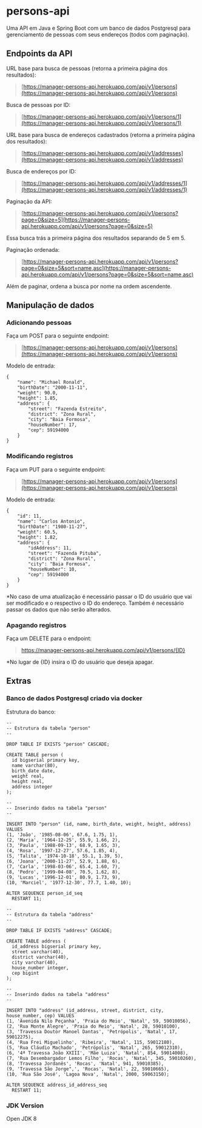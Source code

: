 # persons-api

Uma API em Java e Spring Boot com um banco de dados Postgresql para gerenciamento de pessoas com seus endereços (todos com paginação).

## Endpoints da API

URL base para busca de pessoas (retorna a primeira página dos resultados):
>[https://manager-persons-api.herokuapp.com/api/v1/persons](https://manager-persons-api.herokuapp.com/api/v1/persons)

Busca de pessoas por ID:
>[https://manager-persons-api.herokuapp.com/api/v1/persons/1](https://manager-persons-api.herokuapp.com/api/v1/persons/1)

URL base para busca de endereços cadastrados (retorna a primeira página dos resultados):
>[https://manager-persons-api.herokuapp.com/api/v1/addresses](https://manager-persons-api.herokuapp.com/api/v1/addresses)

Busca de endereços por ID:
>[https://manager-persons-api.herokuapp.com/api/v1/addresses/1](https://manager-persons-api.herokuapp.com/api/v1/addresses/1)

Paginação da API:
>[https://manager-persons-api.herokuapp.com/api/v1/persons?page=0&size=5](https://manager-persons-api.herokuapp.com/api/v1/persons?page=0&size=5)

Essa busca trás a primeira página dos resultados separando de 5 em 5.

Paginação ordenada:
>[https://manager-persons-api.herokuapp.com/api/v1/persons?page=0&size=5&sort=name,asc](https://manager-persons-api.herokuapp.com/api/v1/persons?page=0&size=5&sort=name,asc)

Além de paginar, ordena a busca por nome na ordem ascendente.

## Manipulação de dados

### Adicionando pessoas

Faça um POST para o seguinte endpoint:
>[https://manager-persons-api.herokuapp.com/api/v1/persons](https://manager-persons-api.herokuapp.com/api/v1/persons)

Modelo de entrada:
```
{
    "name": "Michael Ronald",
    "birthDate": "2000-11-11",
    "weight": 90.0,
    "height": 1.85,
    "address": {
        "street": "Fazenda Estreito",
        "district": "Zona Rural",
        "city": "Baia Formosa",
        "houseNumber": 17,
        "cep": 59194000
    }
}
```

### Modificando registros

Faça um PUT para o seguinte endpoint:
>[https://manager-persons-api.herokuapp.com/api/v1/persons](https://manager-persons-api.herokuapp.com/api/v1/persons)

Modelo de entrada:
```
{
    "id": 11,
    "name": "Carlos Antonio",
    "birthDate": "1980-11-27",
    "weight": 60.5,
    "height": 1.82,
    "address": {
        "idAddress": 11,
        "street": "Fazenda Pituba",
        "district": "Zona Rural",
        "city": "Baia Formosa",
        "houseNumber": 10,
        "cep": 59194000
    }
}
```

*No caso de uma atualização é necessário passar o ID do usuário que vai ser modificado e o respectivo o ID do endereço. Também é necessário passar os dados que não serão alterados.

### Apagando registros

Faça um DELETE para o endpoint:
>https://manager-persons-api.herokuapp.com/api/v1/persons/{ID}

*No lugar de {ID} insira o ID do usuário que deseja apagar.

## Extras

### Banco de dados Postgresql criado via docker

Estrutura do banco:

```
--
-- Estrutura da tabela "person"
--

DROP TABLE IF EXISTS "person" CASCADE;

CREATE TABLE person (
  id bigserial primary key,
  name varchar(80),
  birth_date date,
  weight real,
  height real,
  address integer
);

--
-- Inserindo dados na tabela "person"
--

INSERT INTO "person" (id, name, birth_date, weight, height, address) VALUES
(1, 'João', '1985-08-06', 67.6, 1.75, 1),
(2, 'Maria', '1964-12-25', 55.9, 1.66, 2),
(3, 'Paula', '1988-09-13', 68.9, 1.65, 3),
(4, 'Rosa', '1997-12-27', 57.6, 1.85, 4),
(5, 'Talita', '1974-10-18', 55.1, 1.39, 5),
(6, 'Joana', '2000-11-27', 52.9, 1.88, 6),
(7, 'Carla', '1998-03-06', 65.4, 1.60, 7),
(8, 'Pedro', '1999-04-08', 70.5, 1.62, 8),
(9, 'Lucas', '1996-12-01', 80.9, 1.73, 9),
(10, 'Marciel', '1977-12-30', 77.7, 1.40, 10);

ALTER SEQUENCE person_id_seq
  RESTART 11;
```

```
--
-- Estrutura da tabela "address"
--

DROP TABLE IF EXISTS "address" CASCADE;

CREATE TABLE address (
  id_address bigserial primary key,
  street varchar(40),
  district varchar(40),
  city varchar(40),
  house_number integer,
  cep bigint
);

--
-- Inserindo dados na tabela "address"
--

INSERT INTO "address" (id_address, street, district, city, house_number, cep) VALUES
(1, 'Avenida Nilo Peçanha', 'Praia do Meio', 'Natal', 59, 59010056),
(2, 'Rua Monte Alegre', 'Praia do Meio', 'Natal', 28, 59010100),
(3, 'Travessa Doutor Manoel Dantas', 'Petrópolis', 'Natal', 17, 59012275),
(4, 'Rua Frei Miguelinho', 'Ribeira', 'Natal', 115, 59012180),
(5, 'Rua Cláudio Machado', 'Petrópolis', 'Natal', 265, 59012310),
(6, '4ª Travessa João XXIII', 'Mãe Luiza', 'Natal', 854, 59014008),
(7, 'Rua Desembargador Lemos Filho', 'Rocas', 'Natal', 345, 59010260),
(8, 'Travessa Jordanês', 'Rocas', 'Natal', 941, 59010385),
(9, 'Travessa São Jorge",', 'Rocas', 'Natal', 22, 59010665),
(10, 'Rua São José', 'Lagoa Nova', 'Natal', 2000, 59063150);

ALTER SEQUENCE address_id_address_seq
  RESTART 11;
```

### JDK Version
Open JDK 8

